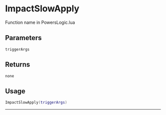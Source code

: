 # ImpactSlowApply
Function name in PowersLogic.lua
## Parameters
`triggerArgs`
## Returns
`none`
## Usage
```lua
ImpactSlowApply(triggerArgs)
```
---
